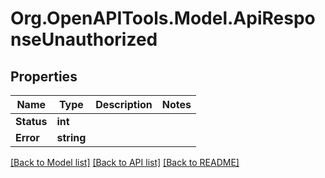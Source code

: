 
# Org.OpenAPITools.Model.ApiResponseUnauthorized

## Properties

Name | Type | Description | Notes
------------ | ------------- | ------------- | -------------
**Status** | **int** |  | 
**Error** | **string** |  | 

[[Back to Model list]](../README.md#documentation-for-models)
[[Back to API list]](../README.md#documentation-for-api-endpoints)
[[Back to README]](../README.md)

